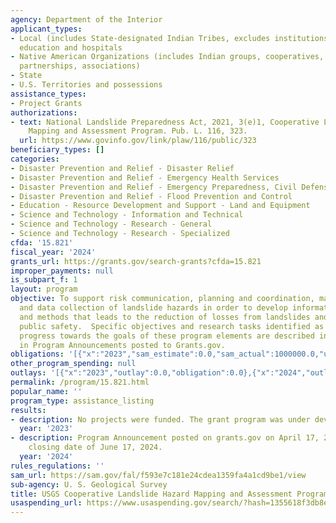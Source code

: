 ```yaml
---
agency: Department of the Interior
applicant_types:
- Local (includes State-designated Indian Tribes, excludes institutions of higher
  education and hospitals
- Native American Organizations (includes Indian groups, cooperatives, corporations,
  partnerships, associations)
- State
- U.S. Territories and possessions
assistance_types:
- Project Grants
authorizations:
- text: National Landslide Preparedness Act, 2021, 3(e)1, Cooperative Landslide Hazard
    Mapping and Assessment Program. Pub. L. 116, 323.
  url: https://www.govinfo.gov/link/plaw/116/public/323
beneficiary_types: []
categories:
- Disaster Prevention and Relief - Disaster Relief
- Disaster Prevention and Relief - Emergency Health Services
- Disaster Prevention and Relief - Emergency Preparedness, Civil Defense
- Disaster Prevention and Relief - Flood Prevention and Control
- Education - Resource Development and Support - Land and Equipment
- Science and Technology - Information and Technical
- Science and Technology - Research - General
- Science and Technology - Research - Specialized
cfda: '15.821'
fiscal_year: '2024'
grants_url: https://grants.gov/search-grants?cfda=15.821
improper_payments: null
is_subpart_f: 1
layout: program
objective: To support risk communication, planning and coordination, mapping and assessments,
  and data collection of landslide hazards in order to develop information, knowledge,
  and methods that leads to the reduction of losses from landslides and increase in
  public safety.  Specific objectives and research tasks identified as measures of
  progress towards the goals of these program elements are described in greater detail
  in Program Announcements posted to Grants.gov.
obligations: '[{"x":"2023","sam_estimate":0.0,"sam_actual":1000000.0,"usa_spending_actual":0.0},{"x":"2024","sam_estimate":0.0,"sam_actual":834552.0,"usa_spending_actual":994851.15},{"x":"2025","sam_estimate":0.0,"sam_actual":0.0,"usa_spending_actual":0.0}]'
other_program_spending: null
outlays: '[{"x":"2023","outlay":0.0,"obligation":0.0},{"x":"2024","outlay":0.0,"obligation":994851.15},{"x":"2025","outlay":0.0,"obligation":0.0}]'
permalink: /program/15.821.html
popular_name: ''
program_type: assistance_listing
results:
- description: No projects were funded. The grant program was under development.
  year: '2023'
- description: Program Announcement posted on grants.gov on April 17, 2024 with a
    closing date of June 17, 2024.
  year: '2024'
rules_regulations: ''
sam_url: https://sam.gov/fal/f593e7c181e24cdea1359fa4a1cd9be1/view
sub-agency: U. S. Geological Survey
title: USGS Cooperative Landslide Hazard Mapping and Assessment Program
usaspending_url: https://www.usaspending.gov/search/?hash=1355618f3db8e600cb90a332020c5929
---
```

